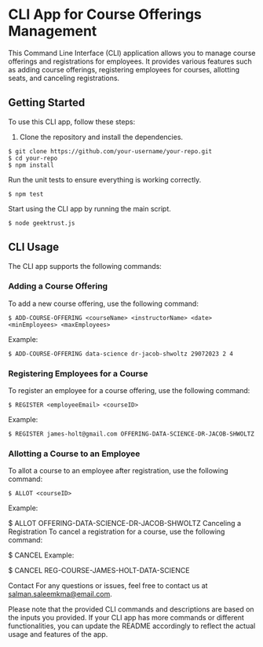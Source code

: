 # CLI App for Course Offerings Management
This Command Line Interface (CLI) application allows you to manage course offerings and registrations for employees. It provides various features such as adding course offerings, registering employees for courses, allotting seats, and canceling registrations.

## Getting Started
To use this CLI app, follow these steps:

1. Clone the repository and install the dependencies.

```
$ git clone https://github.com/your-username/your-repo.git
$ cd your-repo
$ npm install
```

Run the unit tests to ensure everything is working correctly.

```
$ npm test

```

Start using the CLI app by running the main script.

```
$ node geektrust.js
```

## CLI Usage
The CLI app supports the following commands:

### Adding a Course Offering
To add a new course offering, use the following command:

```
$ ADD-COURSE-OFFERING <courseName> <instructorName> <date> <minEmployees> <maxEmployees>
```

Example:

```
$ ADD-COURSE-OFFERING data-science dr-jacob-shwoltz 29072023 2 4
```

### Registering Employees for a Course
To register an employee for a course offering, use the following command:

```
$ REGISTER <employeeEmail> <courseID>
```

Example:

```
$ REGISTER james-holt@gmail.com OFFERING-DATA-SCIENCE-DR-JACOB-SHWOLTZ
```

### Allotting a Course to an Employee
To allot a course to an employee after registration, use the following command:

```
$ ALLOT <courseID>
```

Example:

$ ALLOT OFFERING-DATA-SCIENCE-DR-JACOB-SHWOLTZ
Canceling a Registration
To cancel a registration for a course, use the following command:

$ CANCEL <registrationID>
Example:

$ CANCEL REG-COURSE-JAMES-HOLT-DATA-SCIENCE

Contact
For any questions or issues, feel free to contact us at salman.saleemkma@email.com.

Please note that the provided CLI commands and descriptions are based on the inputs you provided. If your CLI app has more commands or different functionalities, you can update the README accordingly to reflect the actual usage and features of the app.